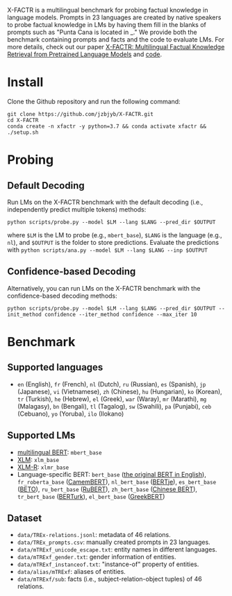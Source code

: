 X-FACTR is a multilingual benchmark for probing factual knowledge in language models.
Prompts in 23 languages are created by native speakers to probe factual knowledge in LMs by having them fill in the blanks of prompts such as "Punta Cana is located in \_."
We provide both the benchmark containing prompts and facts and the code to evaluate LMs.
For more details, check out our paper [X-FACTR: Multilingual Factual Knowledge Retrieval from Pretrained Language Models](https://arxiv.org/abs/2010.06189) and [code](https://github.com/jzbjyb/X-FACTR).

# Install

Clone the Github repository and run the following command:
```shell
git clone https://github.com/jzbjyb/X-FACTR.git
cd X-FACTR
conda create -n xfactr -y python=3.7 && conda activate xfactr && ./setup.sh
```

# Probing

## Default Decoding
Run LMs on the X-FACTR benchmark with the default decoding (i.e., independently predict multiple tokens) methods:
```
python scripts/probe.py --model $LM --lang $LANG --pred_dir $OUTPUT
```
where `$LM` is the LM to probe (e.g., `mbert_base`), `$LANG` is the language (e.g., `nl`), and `$OUTPUT` is the folder to store predictions.
Evaluate the predictions with `python scripts/ana.py --model $LM --lang $LANG --inp $OUTPUT`

## Confidence-based Decoding
Alternatively, you can run LMs on the X-FACTR benchmark with the confidence-based decoding methods:
```
python scripts/probe.py --model $LM --lang $LANG --pred_dir $OUTPUT --init_method confidence --iter_method confidence --max_iter 10
```

# Benchmark

## Supported languages
- `en` (English), `fr` (French), `nl` (Dutch), `ru` (Russian), `es` (Spanish), `jp` (Japanese), `vi` (Vietnamese), `zh` (Chinese), `hu` (Hungarian), `ko` (Korean), `tr` (Turkish), `he` (Hebrew), `el` (Greek), `war` (Waray), `mr` (Marathi), `mg` (Malagasy), `bn` (Bengali), `tl` (Tagalog), `sw` (Swahili), `pa` (Punjabi), `ceb` (Cebuano), `yo` (Yoruba), `ilo` (Ilokano)

## Supported LMs
- [multilingual BERT](https://github.com/google-research/bert/blob/master/multilingual.md): `mbert_base` 
- [XLM](https://arxiv.org/abs/1901.07291): `xlm_base`
- [XLM-R](https://arxiv.org/abs/1911.02116): `xlmr_base`
- Language-specific BERT: `bert_base` ([the original BERT in English](https://arxiv.org/abs/1810.04805)), `fr_roberta_base` ([CamemBERT](https://arxiv.org/abs/1911.03894)), `nl_bert_base` ([BERTje](https://arxiv.org/abs/1912.09582)), `es_bert_base` ([BETO](https://users.dcc.uchile.cl/~jperez/papers/pml4dc2020.pdf)), `ru_bert_base` ([RuBERT](https://arxiv.org/abs/1905.07213)), `zh_bert_base` ([Chinese BERT](https://github.com/google-research/bert/blob/master/multilingual.md)), `tr_bert_base` ([BERTurk](https://github.com/stefan-it/turkish-bert)), `el_bert_base` ([GreekBERT](https://arxiv.org/abs/2008.12014))

## Dataset
- `data/TREx-relations.jsonl`: metadata of 46 relations.
- `data/TREx_prompts.csv`: manually created prompts in 23 languages.
- `data/mTRExf_unicode_escape.txt`: entity names in different languages.
- `data/mTRExf_gender.txt`: gender information of entities.
- `data/mTRExf_instanceof.txt`: "instance-of" property of entities.
- `data/alias/mTRExf`: aliases of entities.
- `data/mTRExf/sub`: facts (i.e., subject-relation-object tuples) of 46 relations.
